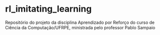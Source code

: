 # rl_imitating_learning
Repositório do projeto da disciplina Aprendizado por Reforço do curso de Ciência da Computação/UFRPE, ministrada pelo professor Pablo Sampaio
